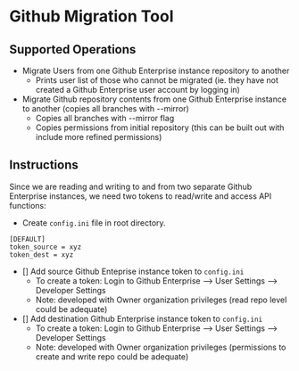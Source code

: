 # Github Migration Tool

## Supported Operations

- Migrate Users from one Github Enterprise instance repository to another 
  - Prints user list of those who cannot be migrated (ie. they have not created a Github Enterprise user account by logging in)
- Migrate Github repository contents from one Github Enterprise instance to another (copies all branches with --mirror)
  - Copies all branches with --mirror flag
  - Copies permissions from initial repository (this can be built out with include more refined permissions)

## Instructions

Since we are reading and writing to and from two separate Github Enterprise instances, we need two tokens to read/write and access API functions:

- Create `config.ini` file in root directory.

```
[DEFAULT]
token_source = xyz
token_dest = xyz
```

- [] Add source Github Enteprise instance token to `config.ini`
  - To create a token: Login to Github Enterprise --> User Settings --> Developer Settings
  - Note: developed with Owner organization privileges (read repo level could be adequate)
- [] Add destination Github Enterprise instance token to `config.ini`
  - To create a token: Login to Github Enterprise --> User Settings --> Developer Settings
  - Note: developed with Owner organization privileges (permissions to create and write repo could be adequate)

